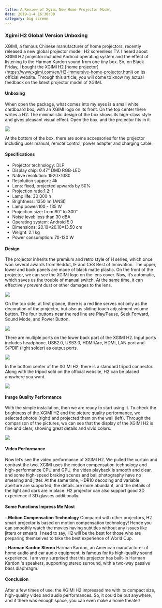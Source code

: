 ```yaml
---
title: A Review of Xgimi New Home Projector Model
date: 2019-1-4 16:38:00
category: big screen
---
```


### Xgimi H2 Global Version Unboxing

XGIMI, a famous Chinese manufacturer of home projectors, recently released a new global projector model, H2 screenless TV. I heard about XGIMI H2 projector included Android operating system and the effect of listening to the Harman Kardon sound from one tiny box. So, on Black Friday, I bought the XGIMI H2 [home projector] (https://www.xgimi.com/en/H2-immersive-home-projector.html) on its official website. Through this article, you will come to know my actual feedback on the latest projector model of XGIMI.

#### Unboxing

When open the package, what comes into my eyes is a small white cardboard box, with an XGIMI logo on its front. On the top center there writes a H2. The minimalistic design of the box shows its high-class style and gives pleasant visual effect. Open the box, and the projector fits in it. 

![](/images/9.jpg)

At the bottom of the box, there are some accessories for the projector including user manual, remote control, power adapter and charging cable. 

#### Specifications

- Projector technology: DLP
- Display chip: 0.47” DMD RGB-LED
- Native resolution: 1920×1080
- Resolution support: 4k
- Lens: fixed, projected upwards by 50%
- Projection ratio:1.2: 1
- Lamp life: 30 000 h
- Brightness: 1350 lm (ANSI)
- Lamp power:100 - 135 W
- Projection size: from 60” to 300”
- Noise level: less than 30 dBA
- Operating system: Android 5.0
- Dimensions: 20.10×20.10×13.50 cm
- Weight: 2.1 kg
- Power consumption: 70-120 W

#### Design

The projector inherits the premium and retro style of H series, which once won several awards from Reddot, IF and CES Best of Innovation. The upper, lower and back panels are made of black matte plastic. On the front of the projector, we can see the XGIMI logo on the lens cover. Now, it’s automatic, which saves us the trouble of manual switch. At the same time, it can effectively prevent dust or other damages to the lens.

![](/images/10.png)

On the top side, at first glance, there is a red line serves not only as the decoration of the projector, but also as sliding touch adjustment volume button. The four buttons near the red line are Play/Pause, Seek Forward, Sound Mode, and Power Button. 

![](/images/11.png)

There are multiple ports on the lower back part of the XGIMI H2. Input ports includes headphone, USB2.0, USB3.0, HDMI/Arc, HDMI, LAN port and S/PDIF (light solder) as output ports.

![](/images/12.png)

In the bottom center of the XGIMI H2, there is a standard tripod connector. Along with the tripod sold on the official website, H2 can be placed anywhere you want.

![](/images/13.png)

#### Image Quality Performance

With the simple installation, then we are ready to start using it.
To check the brightness of the XGIMI H2 and the picture quality performance, we selected photos (right) and projected them on the wall (left). Through the comparison of the pictures, we can see that the display of the XGIMI H2 is fine and clear, showing great details and vivid colors.

![](/images/14.png)

#### Video Performance

Now let’s see the video performance of XGIMI H2. We pulled the curtain and contrast the two.
XGIMI uses the motion compensation technology and high-performance CPU and GPU, the video playback is smooth and clear, and some high-speed braking scenes and ball photography have no smearing and jitter. At the same time, HDR10 decoding and variable aperture are supported, the details are more abundant, and the details of the light and dark are in place. H2 projector can also support good 3D experience if 3D glasses additionally.

#### Some Functions Impress Me Most

**- Motion Compensation Technology**
Compared with other projectors, H2 smart projector is based on motion compensation technology! Hence you can smoothly watch the movies having subtitles without any issues like jitters or smears. I need to say, H2 will be the best for those who are preparing themselves to take the best experience of World Cup.

**- Harman Kardon Stereo**
Harman Kardon, an American manufacturer of home audio and car audio equipment, is famous for its high-quality sound experience. I am very surprised that this projector has built-in Harman Kardon 's speakers, supporting stereo surround, with a two-way passive bass diaphragm.

#### Conclusion

After a few times of use, the XGIMI H2 impressed me with its compact size, high-quality video and audio performances. So, it could be put anywhere, and if there was enough space, you can even make a home theater!
